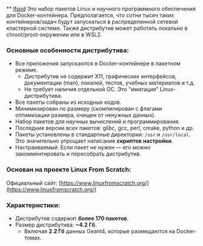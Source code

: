 ** [lfspd](https://github.com/lfspd/lfspd)
Это набор пакетов Linux и научного программного 
обеспечения для Docker-контейнера. 
Предполагается, что сотни тысяч таких 
контейнеров/задач будут запускаться в 
распределенной сетевой кластерной системе. Также 
дистрибутив может работать локально в 
chroot/proot-окружении или в WSL2.

### Основные особенности дистрибутива:
- Все приложения запускаются в Docker-контейнере 
в пакетном режиме.
  - Дистрибутив не содержит X11, графических 
интерфейсов, документации (man), локалей, тестов, 
учебных материалов и т.д.
  - Не требует наличия отдельной ОС. Это 
"имитация" Linux-дистрибутива.
- Все пакеты собраны из исходных кодов.
- Минимизирован по размеру (скомпилирован с 
флагами оптимизации размера, очищен от ненужных 
данных).
- Набор пакетов для научных вычислений и 
программирования.
- Последние версии всех пакетов: glibc, gcc, 
perl, cmake, python и др.
- Пакеты установлены в стандартные директории: 
`/usr` и `/usr/local`. Это значительно упрощает 
написание **скриптов настройки**.
- Настраиваемый. Если пакет не нужен — его можно 
закомментировать и пересобрать дистрибутив.

### Основан на проекте Linux From Scratch:
Официальный сайт: 
[https://www.linuxfromscratch.org/](https://www.linuxfromscratch.org/)

### Характеристики:
- Дистрибутив содержит **более 170 пакетов**.
- Размер дистрибутива: **~4.2 Гб**.
  - Включая **2.2 Гб** данных Geant4, которые 
размещаются на Docker-томах.
